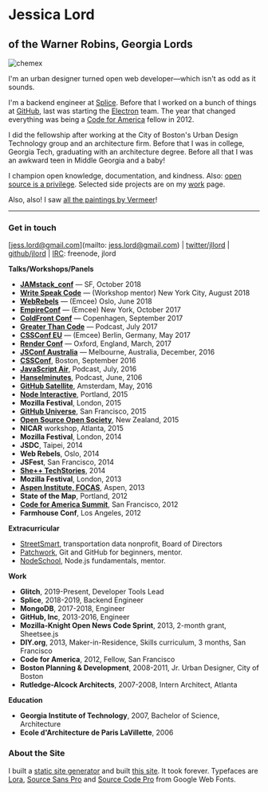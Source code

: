 # Jessica Lord
## of the Warner Robins, Georgia Lords

![chemex](assets/chemex-round.png)

I'm an urban designer turned open web developer—which isn't as odd as it sounds.

I'm a backend engineer at [Splice](https://splice.com). Before that I worked on a bunch of things at [GitHub](https://github.com), last was starting the [Electron](https://electronjs.org) team. The year that changed everything was being a [Code for America](https://www.codeforamerica.org) fellow in 2012.

I did the fellowship after working at the City of Boston's Urban Design Technology group and an architecture firm. Before that I was in college, Georgia Tech, graduating with an architecture degree. Before all that I was an awkward teen in Middle Georgia and a baby!

I champion open knowledge, documentation, and kindness. Also: [open source is a privilege](/blog/osos-talk.html). Selected side projects are on my [work](/work.html) page.

Also, also! I saw [all the paintings by Vermeer](http://jlord.us/vermeer/index.html)!

---

### Get in touch

[jess.lord@gmail.com](mailto: jess.lord@gmail.com) | [twitter/jllord](http://www.twitter.com/jllord) | [github/jlord](http://www.github.com/jlord) | [IRC](https://www.irccloud.com): freenode, jlord

**Talks/Workshops/Panels**

- [**JAMstack_conf**](https://jamstackconf.com) — SF, October 2018
- [**Write Speak Code**](http://www.writespeakcode.com/2018/) — (Workshop mentor) New York City, August 2018
- [**WebRebels**](http://https://webrebels.org) — (Emcee) Oslo, June 2018
- [**EmpireConf**](http://2017.empireconf.org) — (Emcee) New York, October 2017
- [**ColdFront Conf**](https://www.youtube.com/watch?v=XWyIN7DUJOk) — Copenhagen, September 2017
- [**Greater Than Code**](https://www.greaterthancode.com/podcast/040-fck-it-and-be-nice) — Podcast, July 2017
- [**CSSConf EU**](http://2017.cssconf.eu) — (Emcee) Berlin, Germany, May 2017
- [**Render Conf**](http://2017.render-conf.com) — Oxford, England, March, 2017
- [**JSConf Australia**](http://2016.jsconfau.com/interviews/jessica-lord) — Melbourne, Australia, December, 2016
- [**CSSConf**](https://youtu.be/H6IDoraEpO0), Boston, September 2016
- [**JavaScript Air**](https://javascriptair.com/episodes/2016-07-06), Podcast, July, 2016
- [**Hanselminutes**](http://hanselminutes.com/534/creating-cross-platform-electron-apps-with-jessica-lord), Podcast, June, 2106
- [**GitHub Satellite**](https://www.youtube.com/watch?v=WVb2OD49pUA), Amsterdam, May, 2016
- [**Node Interactive**](https://www.youtube.com/watch?v=kdComTp7KsA), Portland, 2015
- **Mozilla Festival**, London, 2015
- [**GitHub Universe**](https://www.youtube.com/watch?v=_dkeD3OZ218), San Francisco, 2015
- [**Open Source Open Society**](https://www.youtube.com/watch?v=0kWix0Krc9c), New Zealand, 2015
- **NICAR** workshop, Atlanta, 2015
- **Mozilla Festival**, London, 2014
- **JSDC**, Taipei, 2014
- **Web Rebels**, Oslo, 2014
- **JSFest**, San Francisco, 2014
- [**She++ TechStories**](https://www.youtube.com/watch?v=eHOGE00ar4U), 2014
- **Mozilla Festival**, London, 2013
- [**Aspen Institute, FOCAS**](http://www.aspeninstitute.org/policy-work/communications-society/FOCAS2013), Aspen, 2013
- **State of the Map**, Portland, 2012
- [**Code for America Summit**](http://www.youtube.com/watch?v=Q76bKK229aM), San Francisco, 2012
- **Farmhouse Conf**, Los Angeles, 2012

**Extracurricular**
- [StreetSmart](http://welcome.thinkstreetsmart.org), transportation data nonprofit, Board of Directors
- [Patchwork](http://patchwork.github.io), Git and GitHub for beginners, mentor.
- [NodeSchool](http://www.nodeschool.io), Node.js fundamentals, mentor.

**Work**

- **Glitch**, 2019-Present, Developer Tools Lead
- **Splice**, 2018-2019, Backend Engineer
- **MongoDB**, 2017-2018, Engineer
- **GitHub, Inc**, 2013-2016, Engineer
- **Mozilla-Knight Open News Code Sprint**, 2013, 2-month grant, Sheetsee.js
- **DIY.org**, 2013, Maker-in-Residence, Skills curriculum, 3 months, San Francisco
- **Code for America**, 2012, Fellow, San Francisco
- **Boston Planning & Development**, 2008-2011, Jr. Urban Designer, City of Boston
- **Rutledge-Alcock Architects**, 2007-2008, Intern Architect, Atlanta

**Education**

- **Georgia Institute of Technology**, 2007, Bachelor of Science, Architecture
- **Ecole d'Architecture de Paris LaVillette**, 2006

### About the Site

I built a [static site generator](http://www.github.com/jlord/balrog) and built [this site](http://www.github.com/jlord/jlord.github.io). It took forever. Typefaces are [Lora](https://www.google.com/fonts/specimen/Lora), [Source Sans Pro](https://www.google.com/fonts/specimen/Source+Sans+Pro) and [Source Code Pro](http://www.google.com/fonts/specimen/Source+Code+Pro) from Google Web Fonts.
